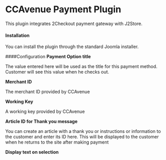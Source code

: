 # CCAvenue Payment Plugin

This plugin integrates 2Checkout payment gateway with J2Store.

#### Installation
You can install the plugin through the standard Joomla installer.

####Configuration
**Payment Option title**

The value entered here will be used as the title for this payment method. Customer will see this value when he checks out.

**Merchant ID**

The merchant ID provided by CCAvenue

**Working Key**

A working key provided by CCAvenue

**Article ID for Thank you message**

You can create an article with a thank you or instructions or information to the customer and enter its ID here. This will be displayed to the customer when he returns to the site after making payment

**Display text on selection**




